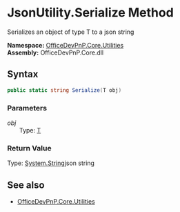 # JsonUtility.Serialize Method  
Serializes an object of type T to a json string  

**Namespace:** [OfficeDevPnP.Core.Utilities](OfficeDevPnP.Core.Utilities.md)  
**Assembly:** OfficeDevPnP.Core.dll  
## Syntax
```C#
public static string Serialize(T obj)
```
### Parameters
*obj*  
&emsp;&emsp;Type: [T](T.md) 
&emsp;&emsp;  
  
### Return Value
Type: [System.String](System.String.md 
)json string

## See also
- [OfficeDevPnP.Core.Utilities](OfficeDevPnP.Core.Utilities.md)
